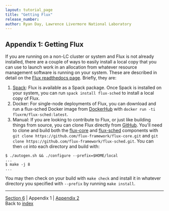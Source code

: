 ```yaml
---
layout: tutorial_page
title: "Getting Flux"
release_number:
author: Ryan Day, Lawrence Livermore National Laboratory
---
```


## Appendix 1: Getting Flux
If you are running on a non-LC cluster or system and Flux is not already installed, there are a couple of ways to easily install a local copy that you can use to launch work in an allocation from whatever resource management software is running on your system. These are described in detail on the [Flux readthedocs page](https://flux-framework.readthedocs.io/en/latest/quickstart.html#building-the-code). Briefly, they are:
1. [Spack](https://github.com/spack/spack): Flux is available as a Spack package. Once Spack is installed on your system, you can run `spack install flux-sched` to install a local copy of Flux.
2. Docker: For single-node deployments of Flux, you can download and run a flux-sched Docker image from [DockerHub](https://hub.docker.com/u/fluxrm) with `docker run -ti fluxrm/flux-sched:latest`.
3. Manual: If you are looking to contribute to Flux, or just like building things from source, you can clone Flux directly from [GitHub](https://github.com/flux-framework/). You'll need to clone and build both the [flux-core](https://github.com/flux-framework/flux-core) and [flux-sched](https://github.com/flux-framework/flux-sched) components with `git clone https://github.com/flux-framework/flux-core.git` and `git clone https://github.com/flux-framework/flux-sched.git`. You can then `cd` into each directory and build with:
```
$ ./autogen.sh && ./configure --prefix=$HOME/local
...
$ make -j 8
...
```
You may then check on your build with `make check` and install it in whatever directory you specified with `--prefix` by running `make install`.

---
[Section 6](/flux/section6) | Appendix 1 | [Appendix 2](/flux/appendix2)  
Back to [index](/flux/index)
